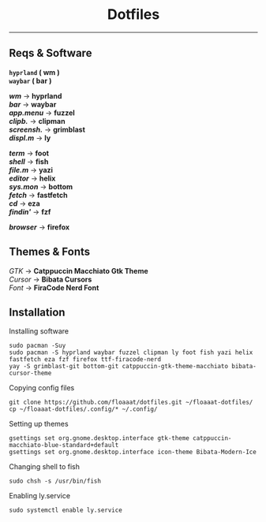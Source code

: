 <h1 align="center">Dotfiles</h1>
<hr>

## Reqs & Software
**`hyprland` ( wm )**\
**`waybar` ( bar )**

***wm*** -> **hyprland**\
***bar*** -> **waybar**\
***app.menu*** -> **fuzzel**\
***clipb.*** -> **clipman**\
***screensh.*** -> **grimblast**\
***displ.m*** -> **ly**

***term*** -> **foot**\
***shell*** -> **fish**\
***file.m*** -> **yazi**\
***editor*** -> **helix**\
***sys.mon*** -> **bottom**\
***fetch*** -> **fastfetch**\
***cd*** -> **eza**\
***findin'*** -> **fzf**

***browser*** -> **firefox**

## Themes & Fonts
*GTK* -> **Catppuccin Macchiato Gtk Theme**\
*Cursor* -> **Bibata Cursors**\
*Font* -> **FiraCode Nerd Font**

## Installation
Installing software
```
sudo pacman -Suy
sudo pacman -S hyprland waybar fuzzel clipman ly foot fish yazi helix fastfetch eza fzf firefox ttf-firacode-nerd
yay -S grimblast-git bottom-git catppuccin-gtk-theme-macchiato bibata-cursor-theme
```
Copying config files
```
git clone https://github.com/floaaat/dotfiles.git ~/floaaat-dotfiles/
cp ~/floaaat-dotfiles/.config/* ~/.config/
```
Setting up themes
```
gsettings set org.gnome.desktop.interface gtk-theme catppuccin-macchiato-blue-standard+default
gsettings set org.gnome.desktop.interface icon-theme Bibata-Modern-Ice
```
Changing shell to fish
```
sudo chsh -s /usr/bin/fish
```
Enabling ly.service
```
sudo systemctl enable ly.service
```
